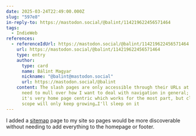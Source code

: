 ```yaml
---
date: 2025-03-24T22:49:00.000Z
slug: "597e8"
in-reply-to: https://mastodon.social/@balint/114219622456571464
tags:
  - IndieWeb
references:
  - referenceIdUrl: https://mastodon.social/@balint/114219622456571464
    url: https://mastodon.social/@balint/114219622456571464
    type: entry
    author:
      type: card
      name: Bálint Magyar
      nickname: "@balint@mastodon.social"
      url: https://mastodon.social/@balint
    content: The slash pages are only accessible through their URLs at the moment, I
      need to mull over how I want to deal with navigation in general; right now
      it's very home page centric which works for the most part, but clearly the
      scope will only keep growing…I'll sleep on it
---
```


I added a [sitemap](https://www.ciccarello.me/sitemap/) page to my site so pages would be more discoverable without needing to add everything to the homepage or footer. 

